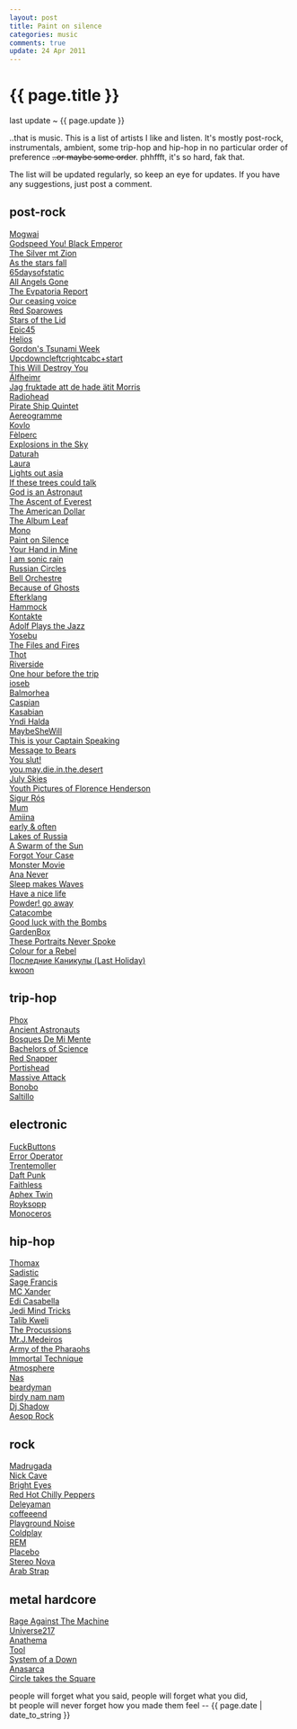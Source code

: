 ```yaml
---
layout: post
title: Paint on silence
categories: music
comments: true
update: 24 Apr 2011
---
```


{{ page.title }}
================
<p class="meta">last update ~ {{ page.update }}</p>
..that is music. This is a list of artists I like and listen.
It's mostly post-rock, instrumentals, ambient, some trip-hop and hip-hop
in no particular order of preference <span style="text-decoration: line-through;">..or maybe some order</span>.
phhffft, it's so hard, fak that.

The list will be updated regularly, so keep an eye for updates.
If you have any suggestions, just post a comment.

post-rock
---------
[Mogwai](http://www.myspace.com/mogwai)  
[Godspeed You! Black Emperor](http://www.myspace.com/gybeconstellation)  
[The Silver mt Zion](http://www.myspace.com/asilvermtzion)  
[As the stars fall](http://asthestarsfall.bandcamp.com/)  
[65daysofstatic](http://www.myspace.com/65propaganda)  
[All Angels Gone](http://www.myspace.com/allangelsgone)  
[The Evpatoria Report](http://the-evpatoria-report.bandcamp.com/)  
[Our ceasing voice](http://ourceasingvoice.bandcamp.com/)  
[Red Sparowes](http://redsparowes.bandcamp.com/)  
[Stars of the Lid](http://www.myspace.com/starsofthelid)  
[Epic45](http://www.myspace.com/epic45)  
[Helios](http://www.myspace.com/heliosmusic)  
[Gordon's Tsunami Week](http://www.myspace.com/gordonstsunamiweek)  
[Upcdowncleftcrightcabc+start](http://www.myspace.com/upcdownc)  
[This Will Destroy You](http://www.myspace.com/thiswilldestroyyou)  
[Álfheimr](http://alfheimr.bandcamp.com/)  
[Jag fruktade att de hade ätit Morris](http://jagfruktadeattdehadeatitmorris.bandcamp.com/)  
[Radiohead](http://www.myspace.com/radiohead)  
[Pirate Ship Quintet](http://www.myspace.com/thepirateshipquintet)  
[Aereogramme](http://www.myspace.com/aereogrammeofficial)  
[Kovlo](http://kovlo.bandcamp.com/)  
[Fèlperc](http://www.myspace.com/felperc)  
[Explosions in the Sky](http://www.myspace.com/explosionsinthesky)  
[Daturah](http://www.myspace.com/daturah)  
[Laura](http://www.myspace.com/lauranoise)  
[Lights out asia](http://www.myspace.com/lightsoutasia)  
[If these trees could talk](http://www.myspace.com/ifthesetreescouldtalk)  
[God is an Astronaut](http://www.myspace.com/godisanastronaut)  
[The Ascent of Everest](http://www.myspace.com/theascentofeverest)  
[The American Dollar](http://theamericandollar.bandcamp.com/)  
[The Album Leaf](http://www.myspace.com/thealbumleaf)  
[Mono](http://www.myspace.com/monojp)  
[Paint on Silence](http://paintonsilence.bandcamp.com/)  
[Your Hand in Mine](http://www.myspace.com/theyourhandinmine)  
[I am sonic rain](http://www.myspace.com/iamsonicrain)  
[Russian Circles](http://www.myspace.com/russiancircles)  
[Bell Orchestre](http://www.myspace.com/bellorchestre)  
[Because of Ghosts](http://www.myspace.com/becauseofghostsband)  
[Efterklang](http://efterklang.bandcamp.com/)  
[Hammock](http://hammock.bandcamp.com/)  
[Kontakte](http://kontakte.bandcamp.com/)  
[Adolf Plays the Jazz](http://adolfplaysthejazz.bandcamp.com/)  
[Yosebu](http://www.myspace.com/yosebu)  
[The Files and Fires](http://thefilesandfires.bandcamp.com/)  
[Thot](http://thot.bandcamp.com/track/obscured-by-the-wind)  
[Riverside](http://www.youtube.com/watch?v=R8jeZrRuOlM)  
[One hour before the trip](http://www.myspace.com/ohbtt)  
[ioseb](http://www.myspace.com/ioseb)  
[Balmorhea](http://www.myspace.com/balmorhea)  
[Caspian](http://caspiantheband.bandcamp.com/)  
[Kasabian](http://www.myspace.com/kasabian)  
[Yndi Halda](http://www.myspace.com/yndihalda)  
[MaybeSheWill](http://robotneedshome.bandcamp.com/)  
[This is your Captain Speaking](http://www.myspace.com/tiycs)  
[Message to Bears](http://messagetobears.bandcamp.com/)  
[You slut!](http://youslut.bandcamp.com)  
[you.may.die.in.the.desert](http://youmaydieinthedesert.bandcamp.com/)  
[July Skies](http://www.myspace.com/julyskies)  
[Youth Pictures of Florence Henderson](http://bandcamp.ypofh.com/)  
[Sigur Rós](http://www.myspace.com/sigurros)  
[Mum](http://www.myspace.com/mumtheband)  
[Amiina](http://www.myspace.com/amiina)  
[early & often](http://earlyandoften.bandcamp.com/)  
[Lakes of Russia](http://www.myspace.com/lakesofrussia)  
[A Swarm of the Sun](http://www.myspace.com/aswarmofthesun)  
[Forgot Your Case](http://www.myspace.com/forgotyourcase)  
[Monster Movie](http://www.myspace.com/monstermovie)  
[Ana Never](http://www.myspace.com/ananever)  
[Sleep makes Waves](http://sleepmakeswaves.bandcamp.com/)  
[Have a nice life](http://www.myspace.com/haveanicelife)  
[Powder! go away](http://www.myspace.com/562220910)  
[Catacombe](http://www.myspace.com/catacombeband)  
[Good luck with the Bombs](http://www.myspace.com/goodluckwiththebombs)  
[GardenBox](http://www.myspace.com/gardenbox)  
[These Portraits Never Spoke](http://www.myspace.com/theseportraitsneverspoke)  
[Colour for a Rebel](http://colourforarebel.bandcamp.com/)  
[Последние Каникулы (Last Holiday)](http://www.myspace.com/posledniekanikuly)  
[kwoon](http://www.myspace.com/kwoonmusic)  

trip-hop
--------
[Phox](http://www.myspace.com/phoxmurder)  
[Ancient Astronauts](http://www.myspace.com/ancientastronautsswitch)  
[Bosques De Mi Mente](http://www.myspace.com/bosquesdemimente)  
[Bachelors of Science](http://bachelorsofscience.bandcamp.com/)  
[Red Snapper](http://www.myspace.com/redsnapperofficial)  
[Portishead](http://www.myspace.com/portisheadalbum3)  
[Massive Attack](http://www.myspace.com/massiveattack)  
[Bonobo](http://www.myspace.com/sibonobo)  
[Saltillo](http://www.myspace.com/saltillo)  

electronic
----------
[FuckButtons](http://www.myspace.com/fuckbuttons)  
[Error Operator](http://soundcloud.com/erroropsmusic)  
[Trentemoller](http://www.myspace.com/trentemoeller)  
[Daft Punk](http://www.myspace.com/daftpunk)  
[Faithless](http://www.myspace.com/faithless)  
[Aphex Twin](http://www.myspace.com/aphextwins777)  
[Royksopp](http://www.myspace.com/royksopp)  
[Monoceros](http://monocerosblog.wordpress.com/downloads/)  

hip-hop
-------
[Thomax](http://www.myspace.com/thomaxbeats)  
[Sadistic](http://sadistik.bandcamp.com/)  
[Sage Francis](http://www.myspace.com/sagefrancis)  
[MC Xander](http://www.myspace.com/mcxande)  
[Edi Casabella](http://www.myspace.com/edicasabella)  
[Jedi Mind Tricks](http://www.myspace.com/jedimindtricks)  
[Talib Kweli](http://www.myspace.com/talibkweli)  
[The Procussions](http://www.myspace.com/theprocussions)  
[Mr.J.Medeiros](http://www.myspace.com/mrjmedeiros)  
[Army of the Pharaohs](http://www.myspace.com/armyofthepharaohs)  
[Immortal Technique](http://www.myspace.com/immortaltechnique)  
[Atmosphere](http://www.myspace.com/atmosphere)  
[Nas](http://www.myspace.com/nas)  
[beardyman](http://www.myspace.com/beardyman)  
[birdy nam nam](http://www.myspace.com/birdynamnam)  
[Dj Shadow](http://www.myspace.com/djshadow)  
[Aesop Rock](http://www.myspace.com/aesoprockwins)  

rock
----
[Madrugada](http://www.myspace.com/wearemadrugada)  
[Nick Cave](http://www.myspace.com/nickcaveandthebadseeds)  
[Bright Eyes](http://www.myspace.com/brighteyes)  
[Red Hot Chilly Peppers](http://www.myspace.com/redhotchilipeppers)  
[Deleyaman](http://www.myspace.com/deleyaman)  
[coffeeend](http://www.myspace.com/coffeeend)  
[Playground Noise](http://www.myspace.com/playgroundnoise)  
[Coldplay](http://www.myspace.com/coldplay)  
[REM](http://www.myspace.com/rem)  
[Placebo](http://www.myspace.com/placebo)  
[Stereo Nova](http://www.myspace.com/stolenbikemusic)  
[Arab Strap](http://www.myspace.com/arabstrapmusic)  

metal hardcore
--------------
[Rage Against The Machine](http://www.myspace.com/ratm)  
[Universe217](http://www.myspace.com/universe217)  
[Anathema](http://www.myspace.com/weareanathema)  
[Tool](http://www.myspace.com/tool)  
[System of a Down](http://www.toolband.com/album/index.html)  
[Anasarca](http://www.myspace.com/anasarcadc)  
[Circle takes the Square](http://ctts.bandcamp.com/)  

<p class="meta">people will forget what you said, people will forget what you did,<br />
bt people will never forget how you made them feel -- {{ page.date | date_to_string }}</p>
